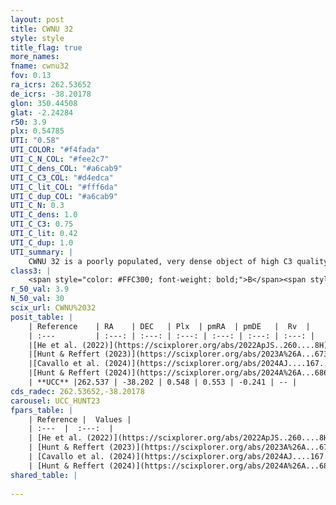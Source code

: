 ```yaml
---
layout: post
title: CWNU 32
style: style
title_flag: true
more_names: 
fname: cwnu32
fov: 0.13
ra_icrs: 262.53652
de_icrs: -38.20178
glon: 350.44508
glat: -2.24284
r50: 3.9
plx: 0.54785
UTI: "0.58"
UTI_COLOR: "#f4fada"
UTI_C_N_COL: "#fee2c7"
UTI_C_dens_COL: "#a6cab9"
UTI_C_C3_COL: "#d4edca"
UTI_C_lit_COL: "#fff6da"
UTI_C_dup_COL: "#a6cab9"
UTI_C_N: 0.3
UTI_C_dens: 1.0
UTI_C_C3: 0.75
UTI_C_lit: 0.42
UTI_C_dup: 1.0
UTI_summary: |
    CWNU 32 is a poorly populated, very dense object of high C3 quality. It was recently reported in the literature.
class3: |
    <span style="color: #FFC300; font-weight: bold;">B</span><span style="color: green; font-weight: bold;">A</span>
r_50_val: 3.9
N_50_val: 30
scix_url: CWNU%2032
posit_table: |
    | Reference    | RA    | DEC   | Plx  | pmRA  | pmDE   |  Rv  |
    | :---         | :---: | :---: | :---: | :---: | :---: | :---: |
    |[He et al. (2022)](https://scixplorer.org/abs/2022ApJS..260....8H) | 262.547 | -38.203 | 0.54 | 0.53 | -0.24 | -- |
    |[Hunt & Reffert (2023)](https://scixplorer.org/abs/2023A%26A...673A.114H) | 262.531 | -38.216 | 0.542 | 0.496 | -0.252 | -- |
    |[Cavallo et al. (2024)](https://scixplorer.org/abs/2024AJ....167...12C) | 262.512 | -38.201 | 0.545 | -- | -- | -- |
    |[Hunt & Reffert (2024)](https://scixplorer.org/abs/2024A%26A...686A..42H) | 262.531 | -38.216 | 0.542 | 0.496 | -0.252 | -- |
    | **UCC** |262.537 | -38.202 | 0.548 | 0.553 | -0.241 | -- | 
cds_radec: 262.53652,-38.20178
carousel: UCC_HUNT23
fpars_table: |
    | Reference |  Values |
    | :---  |  :---:  |
    | [He et al. (2022)](https://scixplorer.org/abs/2022ApJS..260....8H) | `AG=2.25, m-M=12.1, logAge=7.0, Z=0.032` |
    | [Hunt & Reffert (2023)](https://scixplorer.org/abs/2023A%26A...673A.114H) | `AV50=1.952, diffAV50=0.428, MOD50=11.175, logAge50=7.867` |
    | [Cavallo et al. (2024)](https://scixplorer.org/abs/2024AJ....167...12C) | `AV50=2.4, dMod50=11.3, logAge50=8.08, [Fe/H]50=-0.48` |
    | [Hunt & Reffert (2024)](https://scixplorer.org/abs/2024A%26A...686A..42H) | `MassJ=208.593` |
shared_table: |
    
---
```

